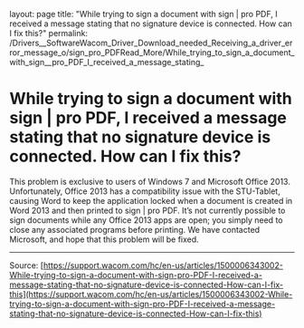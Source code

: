 layout: page
title: "While trying to sign a document with sign | pro PDF, I received a message stating that no signature device is connected. How can I fix this?"
permalink: /Drivers__SoftwareWacom_Driver_Download_needed_Receiving_a_driver_error_message_o/sign_pro_PDFRead_More/While_trying_to_sign_a_document_with_sign__pro_PDF_I_received_a_message_stating_

# While trying to sign a document with sign | pro PDF, I received a message stating that no signature device is connected. How can I fix this?

This problem is exclusive to users of Windows 7 and Microsoft Office 2013. Unfortunately, Office 2013 has a compatibility issue with the STU-Tablet, causing Word to keep the application locked when a document is created in Word 2013 and then printed to sign | pro PDF. It’s not currently possible to sign documents while any Office 2013 apps are open; you simply need to close any associated programs before printing. We have contacted Microsoft, and hope that this problem will be fixed.

---
Source: [https://support.wacom.com/hc/en-us/articles/1500006343002-While-trying-to-sign-a-document-with-sign-pro-PDF-I-received-a-message-stating-that-no-signature-device-is-connected-How-can-I-fix-this](https://support.wacom.com/hc/en-us/articles/1500006343002-While-trying-to-sign-a-document-with-sign-pro-PDF-I-received-a-message-stating-that-no-signature-device-is-connected-How-can-I-fix-this)
